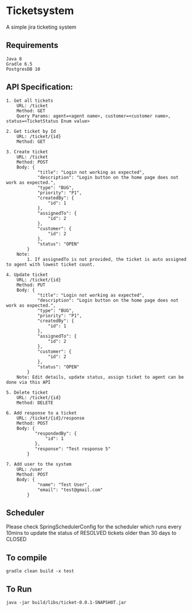 # Ticketsystem
A simple jira ticketing system

## Requirements
```
Java 8
Gradle 6.5
PostgresDB 10
```

## API Specification:
```
1. Get all tickets
	URL: /ticket
	Method: GET
	Query Params: agent=<agent name>, customer=<customer name>, status=<TicketStatus Enum value>
	
2. Get ticket by Id
	URL: /ticket/{id}
	Method: GET
	
3. Create ticket
	URL: /ticket
	Method: POST
	Body: {
			"title": "Login not working as expected",
			"description": "Login button on the home page does not work as expected.",
			"type": "BUG",
			"priority": "P1",
			"createdBy": {
				"id": 1
			},
			"assignedTo": {
				"id": 2
			},
			"customer": {
				"id": 2
			},
			"status": "OPEN"
		}
	Note: 
		1. If assignedTo is not provided, the ticket is auto assigned to agent with lowest ticket count. 

4. Update ticket
	URL: /ticket/{id}
	Method: PUT
	Body: {
			"title": "Login not working as expected",
			"description": "Login button on the home page does not work as expected.",
			"type": "BUG",
			"priority": "P1",
			"createdBy": {
				"id": 1
			},
			"assignedTo": {
				"id": 2
			},
			"customer": {
				"id": 2
			},
			"status": "OPEN"
		}
	Note: Edit details, update status, assign ticket to agent can be done via this API
	
5. Delete ticket
	URL: /ticket/{id}
	Method: DELETE
	
6. Add response to a ticket
	URL: /ticket/{id}/response
	Method: POST
	Body: {
		   "respondedBy": {
			   "id": 1
		   },
		   "response": "Test response 5"
		}
	
7. Add user to the system
	URL: /user
	Method: POST
	Body: {
			"name": "Test User",
			"email": "test@gmail.com"
		}
```
## Scheduler

Please check SpringSchedulerConfig for the scheduler which runs every 10mins to update the status of RESOLVED tickets older than 30 days to CLOSED

## To compile
```
gradle clean build -x test
```

## To Run
```
java -jar build/libs/ticket-0.0.1-SNAPSHOT.jar
```
